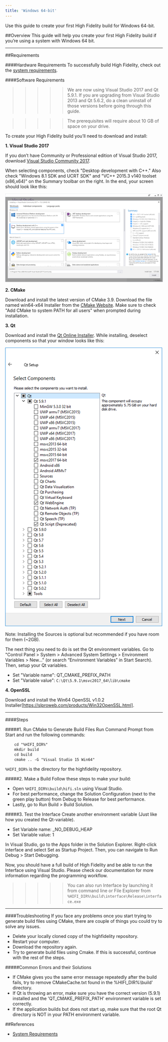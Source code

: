 ```yaml
---
title: 'Windows 64-bit'
---
```


Use this guide to create your first High Fidelity build for Windows 64-bit.

##Overview
This guide will help you create your first High Fidelity build if you’re using a system with Windows 64 bit. 

--------------

##Requirements

####Hardware Requirements
To successfully build High Fidelity, check out the [system requirements](http://localhost/get-started/requirements). 


####Software Requirements

>>>>> We are now using Visual Studio 2017 and Qt 5.9.1. If you are upgrading from Visual Studio 2013 and Qt 5.6.2, do a clean uninstall of those versions before going through this guide. 

>>>>> The prerequisites will require about 10 GB of space on your drive.

To create your High Fidelity build you’ll need to download and install: 

**1. Visual Studio 2017**

If you don’t have Community or Professional edition of Visual Studio 2017, download [Visual Studio Community 2017](https://www.visualstudio.com/downloads/). 

When selecting components, check "Desktop development with C++." Also check "Windows 8.1 SDK and UCRT SDK" and "VC++ 2015.3 v140 toolset (x86,x64)" on the Summary toolbar on the right. In the end, your screen should look like this:

![img](vs2017-comp.png)

**2. CMake**     

Download and install the latest version of CMake 3.9. Download the file named  win64-x64 Installer from the [CMake Website](https://cmake.org/download/). Make sure to check "Add CMake to system PATH for all users" when prompted during installation.

**3. Qt**              

Download and install the [Qt Online Installer](https://www.qt.io/download-open-source/?hsCtaTracking=f977210e-de67-475f-a32b-65cec207fd03%7Cd62710cd-e1db-46aa-8d4d-2f1c1ffdacea). While installing, deselect components so that your window looks like this:

![img](qt-comp.png)

Note: Installing the Sources is optional but recommended if you have room for them (~2GB). 

The next thing you need to do is set the Qt environment variables. Go to "Control Panel > System > Advanced System Settings > Environment Variables > New..." (or search “Environment Variables” in Start Search). Then, setup your Qt variables.  
* Set "Variable name": QT_CMAKE_PREFIX_PATH 
* Set "Variable value":  `C:\Qt\5.9.1\msvc2017_64\lib\cmake` 

**4. OpenSSL**

Download and install the Win64 OpenSSL v1.0.2 Installer[https://slproweb.com/products/Win32OpenSSL.html].                     


---------------------------


####Steps

#####1. Run CMake to Generate Build Files 
Run Command Prompt from Start and run the following commands: 

		cd "%HIFI_DIR%"
		mkdir build
		cd build 
		cmake .. -G "Visual Studio 15 Win64"

`%HIFI_DIR%` is the directory for the highfidelity repository.


#####2. Make a Build
Follow these steps to make your build:
* Open  `%HIFI_DIR%\build\hifi.sln`  using Visual Studio.
* For best performance, change the Solution Configuration (next to the green play button) from Debug to Release for best performance.
* Lastly, go to Run Build > Build Solution.


#####3. Test the Interface
Create another environment variable (Just like how you created the Qt-variable).

* Set Variable name: _NO_DEBUG_HEAP
* Set Variable value: 1

In Visual Studio, go to the Apps folder in the Solution Explorer. Right-click interface and select Set as Startup Project. Then, you can navigate to Run Debug > Start Debugging.

Now, you should have a full build of High Fidelity and be able to run the Interface using Visual Studio. Please check our documentation for more information regarding the programming workflow.

>>>>> You can also run Interface by launching it from command line or File Explorer from `%HIFI_DIR%\build\interface\Release\interface.exe`

---------------------------------------------------------------


####Troubleshooting
If you face any problems once you start trying to generate build files using CMake, there are couple of things you could try to solve any issues.
* Delete your locally cloned copy of the highfidelity repository.
* Restart your computer.
* Download the repository again.
* Try to generate build files using Cmake. If this is successful, continue with the rest of the steps.

#####Common Errors and their Solutions
* If CMake gives you the same error message repeatedly after the build fails, try to remove CMakeCache.txt found in the %HIFI_DIR%\build' directory.
* If Qt is throwing an error, make sure you have the correct version (5.9.1) installed and the 'QT_CMAKE_PREFIX_PATH' environment variable is set correctly.
* If the application builds but does not start up, make sure that the root Qt directory is NOT in your PATH environment variable.


##References
* [System Requirements](http://localhost/get-started/requirements)

